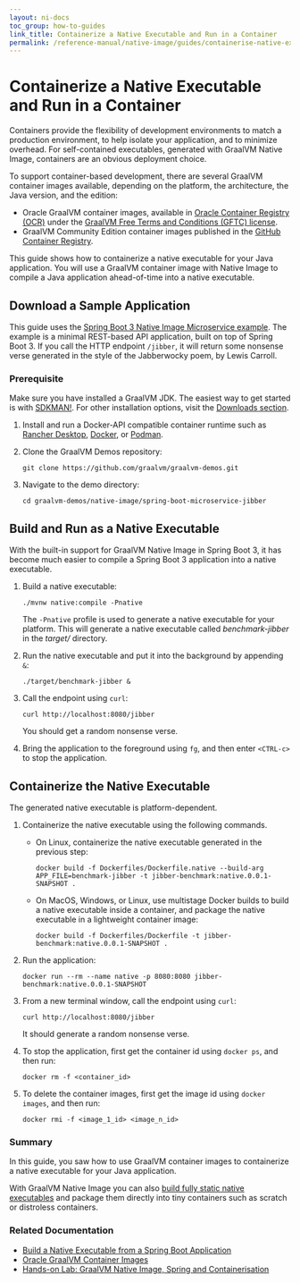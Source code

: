 ```yaml
---
layout: ni-docs
toc_group: how-to-guides
link_title: Containerize a Native Executable and Run in a Container
permalink: /reference-manual/native-image/guides/containerise-native-executable-and-run-in-docker-container/
---
```


# Containerize a Native Executable and Run in a Container

Containers provide the flexibility of development environments to match a production environment, to help isolate your application, and to minimize overhead. 
For self-contained executables, generated with GraalVM Native Image, containers are an obvious deployment choice.

To support container-based development, there are several GraalVM container images available, depending on the platform, the architecture, the Java version, and the edition:

- Oracle GraalVM container images, available in [Oracle Container Registry (OCR)](https://container-registry.oracle.com/ords/ocr/ba/graalvm) under the [GraalVM Free Terms and Conditions (GFTC) license](https://www.oracle.com/downloads/licenses/graal-free-license.html).
- GraalVM Community Edition container images published in the [GitHub Container Registry](https://github.com/orgs/graalvm/packages).

This guide shows how to containerize a native executable for your Java application.
You will use a GraalVM container image with Native Image to compile a Java application ahead-of-time into a native executable.

## Download a Sample Application

This guide uses the [Spring Boot 3 Native Image Microservice example](https://github.com/graalvm/graalvm-demos/tree/master/native-image/spring-boot-microservice-jibber/src/main/java/com/example/benchmarks/jibber).
The example is a minimal REST-based API application, built on top of Spring Boot 3.
If you call the HTTP endpoint `/jibber`, it will return some nonsense verse generated in the style of the Jabberwocky poem, by Lewis Carroll. 

### Prerequisite 
Make sure you have installed a GraalVM JDK.
The easiest way to get started is with [SDKMAN!](https://sdkman.io/jdks#graal).
For other installation options, visit the [Downloads section](https://www.graalvm.org/downloads/).

1. Install and run a Docker-API compatible container runtime such as [Rancher Desktop](https://docs.rancherdesktop.io/getting-started/installation/), [Docker](https://www.docker.io/gettingstarted/), or [Podman](https://podman.io/docs/installation). 

2. Clone the GraalVM Demos repository:
    ```shell
    git clone https://github.com/graalvm/graalvm-demos.git
    ```
    
3. Navigate to the demo directory:
    ```shell
    cd graalvm-demos/native-image/spring-boot-microservice-jibber
    ```

## Build and Run as a Native Executable

With the built-in support for GraalVM Native Image in Spring Boot 3, it has become much easier to compile a Spring Boot 3 application into a native executable.

1. Build a native executable:
    ```shell
    ./mvnw native:compile -Pnative
    ```

    The `-Pnative` profile is used to generate a native executable for your platform.
    This will generate a native executable called _benchmark-jibber_ in the _target/_ directory.

2. Run the native executable and put it into the background by appending `&`:
    ```shell
    ./target/benchmark-jibber &
    ```

3. Call the endpoint using `curl`:
    ```shell
    curl http://localhost:8080/jibber
    ```

    You should get a random nonsense verse. 

4. Bring the application to the foreground using `fg`, and then enter `<CTRL-c>` to stop the application.
        
## Containerize the Native Executable

The generated native executable is platform-dependent.

1. Containerize the native executable using the following commands.

    - On Linux, containerize the native executable generated in the previous step:
        ```shell
        docker build -f Dockerfiles/Dockerfile.native --build-arg APP_FILE=benchmark-jibber -t jibber-benchmark:native.0.0.1-SNAPSHOT .
        ```

    - On MacOS, Windows, or Linux, use multistage Docker builds to build a native executable inside a container, and package the native executable in a lightweight container image:
        ```shell
        docker build -f Dockerfiles/Dockerfile -t jibber-benchmark:native.0.0.1-SNAPSHOT .
        ```  

2. Run the application:
    ```shell
    docker run --rm --name native -p 8080:8080 jibber-benchmark:native.0.0.1-SNAPSHOT
    ```

3. From a new terminal window, call the endpoint using `curl`:
    ```shell
    curl http://localhost:8080/jibber
    ```

    It should generate a random nonsense verse.

4. To stop the application, first get the container id using `docker ps`, and then run:
    ```shell
    docker rm -f <container_id>
    ```

5. To delete the container images, first get the image id using `docker images`, and then run:
    ```shell
    docker rmi -f <image_1_id> <image_n_id>
    ```

### Summary

In this guide, you saw how to use GraalVM container images to containerize a native executable for your Java application.

With GraalVM Native Image you can also [build fully static native executables](build-static-and-mostly-static-executable.md) and package them directly into tiny containers such as scratch or distroless containers.

### Related Documentation

* [Build a Native Executable from a Spring Boot Application](build-spring-boot-application-aot.md)
* <a href="https://docs.oracle.com/en/graalvm/jdk/23/docs/getting-started/container-images/" target="_blank">Oracle GraalVM Container Images</a>
* <a href="https://luna.oracle.com/lab/fdfd090d-e52c-4481-a8de-dccecdca7d68" target="_blank">Hands-on Lab: GraalVM Native Image, Spring and Containerisation</a>
